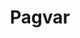 ---
title: "Pagvar"
tags: "soloduo"
sectionSortOrder: 7
shortDesc: "A variation on Paganini caprices for Fenella Humphreys' Caprices project"
forces: "for solo violin "
length: "1 min"
workNumber: "P0041"
compositionYear: "2020"
pdf: "Pagvar"
hireBuy: ""
recording: "https://open.spotify.com/track/1ADuNom7UJ2ljLyXLq07d3?si=7a432866743a41a1"
audioIndex: 0
projectColour: 347AB5
layout: workDetail
permalink: false
---